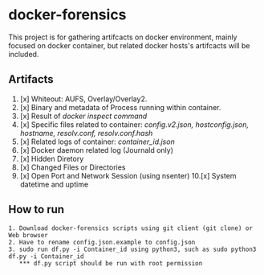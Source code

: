 # docker-forensics
This project is for gathering artifcacts on docker environment, mainly focused on docker container,
but related docker hosts's artifcacts will be included.

## Artifacts
1. [x] Whiteout: AUFS, Overlay/Overlay2.
2. [x] Binary and metadata of Process running within container.
3. [x] Result of *docker inspect command*
4. [x] Specific files related to container: *config.v2.json, hostconfig.json, hostname, resolv.conf, resolv.conf.hash*
5. [x] Related logs of container: *container_id.json*
6. [x] Docker daemon related log (Journald only)
7. [x] Hidden Diretory
8. [x] Changed Files or Directories
9. [x] Open Port and Network Session (using nsenter)
10.[x] System datetime and uptime


## How to run
```
1. Download docker-forensics scripts using git client (git clone) or Web browser
2. Have to rename config.json.example to config.json
3. sudo run df.py -i Container_id using python3, such as sudo python3 df.py -i Container_id
   *** df.py script should be run with root permission
```

